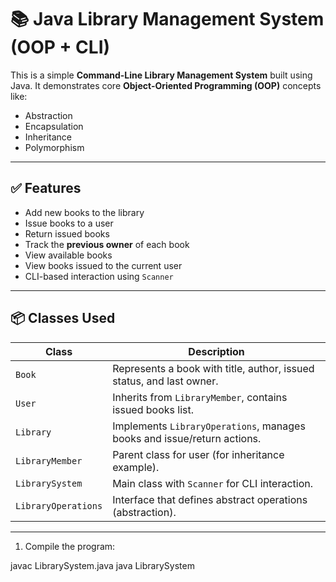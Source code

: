 # 📚 Java Library Management System (OOP + CLI)

This is a simple **Command-Line Library Management System** built using Java. It demonstrates core **Object-Oriented Programming (OOP)** concepts like:

- Abstraction
- Encapsulation
- Inheritance
- Polymorphism

---

## ✅ Features

- Add new books to the library
- Issue books to a user
- Return issued books
- Track the **previous owner** of each book
- View available books
- View books issued to the current user
- CLI-based interaction using `Scanner`

---

## 📦 Classes Used

| Class            | Description |
|------------------|-------------|
| `Book`           | Represents a book with title, author, issued status, and last owner. |
| `User`           | Inherits from `LibraryMember`, contains issued books list. |
| `Library`        | Implements `LibraryOperations`, manages books and issue/return actions. |
| `LibraryMember`  | Parent class for user (for inheritance example). |
| `LibrarySystem`  | Main class with `Scanner` for CLI interaction. |
| `LibraryOperations` | Interface that defines abstract operations (abstraction). |

---

1. Compile the program:

javac LibrarySystem.java
java LibrarySystem
